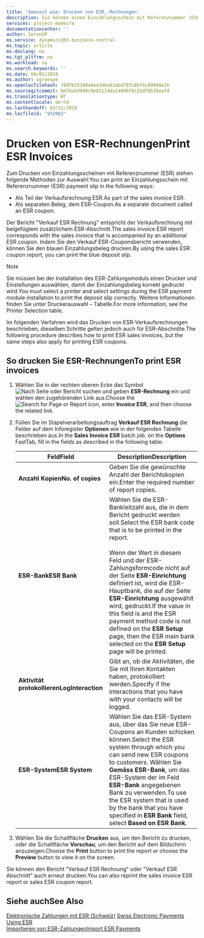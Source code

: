 ```yaml
---
title: 'Gewusst wie: Drucken von ESR.-Rechnungen'
description: Sie können einen Einzahlungsschein mit Referenznummer (ESR) auf mehrere Arten drucken.
services: project-madeira
documentationcenter: ''
author: SorenGP
ms.service: dynamics365-business-central
ms.topic: article
ms.devlang: na
ms.tgt_pltfrm: na
ms.workload: na
ms.search.keywords: ''
ms.date: 04/01/2019
ms.author: sgroespe
ms.openlocfilehash: 7897b15140e8ee3dbe63ab4707c8bfbc89008e2b
ms.sourcegitcommit: bd78a5d990c9e83174da1409076c22df8b35eafd
ms.translationtype: HT
ms.contentlocale: de-CH
ms.lasthandoff: 03/31/2019
ms.locfileid: "932002"
---
```

# <a name="print-esr-invoices"></a><span data-ttu-id="54162-103">Drucken von ESR-Rechnungen</span><span class="sxs-lookup"><span data-stu-id="54162-103">Print ESR Invoices</span></span>
<span data-ttu-id="54162-104">Zum Drucken von Einzahlungsscheinen mit Referenznummer (ESR) stehen folgende Methoden zur Auswahl:</span><span class="sxs-lookup"><span data-stu-id="54162-104">You can print an Einzahlungsschein mit Referenznummer (ESR) payment slip in the following ways:</span></span>  

- <span data-ttu-id="54162-105">Als Teil der Verkaufsrechnung ESR.</span><span class="sxs-lookup"><span data-stu-id="54162-105">As part of the sales invoice ESR.</span></span>  
- <span data-ttu-id="54162-106">Als separaten Beleg, dem ESR-Coupon.</span><span class="sxs-lookup"><span data-stu-id="54162-106">As a separate document called an ESR coupon.</span></span>  

<span data-ttu-id="54162-107">Der Bericht "Verkauf ESR Rechnung" entspricht der Verkaufsrechnung mit beigefügtem zusätzlichem ESR-Abschnitt.</span><span class="sxs-lookup"><span data-stu-id="54162-107">The sales invoice ESR report corresponds with the sales invoice that is accompanied by an additional ESR coupon.</span></span> <span data-ttu-id="54162-108">Indem Sie den Verkauf ESR-Couponsbericht verwenden, können Sie den blauen Einzahlungsbeleg drucken.</span><span class="sxs-lookup"><span data-stu-id="54162-108">By using the sales ESR coupon report, you can print the blue deposit slip.</span></span>  

> [!NOTE]  
>  <span data-ttu-id="54162-109">Sie müssen bei der Installation des ESR-Zahlungsmoduls einen Drucker und Einstellungen auswählen, damit der Einzahlungsbeleg korrekt gedruckt wird.</span><span class="sxs-lookup"><span data-stu-id="54162-109">You must select a printer and select settings during the ESR payment module installation to print the deposit slip correctly.</span></span> <span data-ttu-id="54162-110">Weitere Informationen finden Sie unter Druckerauswahl – Tabelle.</span><span class="sxs-lookup"><span data-stu-id="54162-110">For more information, see the Printer Selection table.</span></span>  

<span data-ttu-id="54162-111">Im folgenden Verfahren wird das Drucken von ESR-Verkaufsrechnungen beschrieben, dieselben Schritte gelten jedoch auch für ESR-Abschnitte.</span><span class="sxs-lookup"><span data-stu-id="54162-111">The following procedure describes how to print ESR sales invoices, but the same steps also apply for printing ESR coupons.</span></span>  

## <a name="to-print-esr-invoices"></a><span data-ttu-id="54162-112">So drucken Sie ESR-Rechnungen</span><span class="sxs-lookup"><span data-stu-id="54162-112">To print ESR invoices</span></span>  

1.  <span data-ttu-id="54162-113">Wählen Sie in der rechten oberen Ecke das Symbol ![Nach Seite oder Bericht suchen](../../media/ui-search/search_small.png "Nach Seite oder Bericht suchen") und geben **ESR-Rechnung** ein und wählen den zugehörenden Link aus.</span><span class="sxs-lookup"><span data-stu-id="54162-113">Choose the ![Search for Page or Report](../../media/ui-search/search_small.png "Search for Page or Report icon") icon, enter **Invoice ESR**, and then choose the related link.</span></span>  
2.  <span data-ttu-id="54162-114">Füllen Sie im Stapelverarbeitungsauftrag **Verkauf ESR Rechnung** die Felder auf dem Inforegister **Optionen** wie in der folgenden Tabelle beschrieben aus.</span><span class="sxs-lookup"><span data-stu-id="54162-114">In the **Sales Invoice ESR** batch job, on the **Options** FastTab, fill in the fields as described in the following table.</span></span>  

    |<span data-ttu-id="54162-115">Feld</span><span class="sxs-lookup"><span data-stu-id="54162-115">Field</span></span>|<span data-ttu-id="54162-116">Description</span><span class="sxs-lookup"><span data-stu-id="54162-116">Description</span></span>|  
    |---------------------------------|---------------------------------------|  
    |<span data-ttu-id="54162-117">**Anzahl Kopien**</span><span class="sxs-lookup"><span data-stu-id="54162-117">**No. of copies**</span></span>|<span data-ttu-id="54162-118">Geben Sie die gewünschte Anzahl der Berichtskopien ein.</span><span class="sxs-lookup"><span data-stu-id="54162-118">Enter the required number of report copies.</span></span>|  
    |<span data-ttu-id="54162-119">**ESR-Bank**</span><span class="sxs-lookup"><span data-stu-id="54162-119">**ESR Bank**</span></span>|<span data-ttu-id="54162-120">Wählen Sie die ESR-Bankleitzahl aus, die in dem Bericht gedruckt werden soll.</span><span class="sxs-lookup"><span data-stu-id="54162-120">Select the ESR bank code that is to be printed in the report.</span></span><br /><br /> <span data-ttu-id="54162-121">Wenn der Wert in diesem Feld <Blank> und der ESR-Zahlungsformcode nicht auf der Seite **ESR-Einrichtung** definiert ist, wird die ESR-Hauptbank, die auf der Seite **ESR-Einrichtung** ausgewählt wird, gedruckt.</span><span class="sxs-lookup"><span data-stu-id="54162-121">If the value in this field is <Blank> and the ESR payment method code is not defined on the **ESR Setup** page, then the ESR main bank selected on the **ESR Setup** page will be printed.</span></span>|  
    |<span data-ttu-id="54162-122">**Aktivität protokollieren**</span><span class="sxs-lookup"><span data-stu-id="54162-122">**LogInteraction**</span></span>|<span data-ttu-id="54162-123">Gibt an, ob die Aktivitäten, die Sie mit Ihren Kontakten haben, protokolliert werden.</span><span class="sxs-lookup"><span data-stu-id="54162-123">Specify if the interactions that you have with your contacts will be logged.</span></span>|  
    |<span data-ttu-id="54162-124">**ESR-System**</span><span class="sxs-lookup"><span data-stu-id="54162-124">**ESR System**</span></span>|<span data-ttu-id="54162-125">Wählen Sie das ESR-System aus, über das Sie neue ESR-Coupons an Kunden schicken können.</span><span class="sxs-lookup"><span data-stu-id="54162-125">Select the ESR system through which you can send new ESR coupons to customers.</span></span> <span data-ttu-id="54162-126">Wählen Sie **Gemäss ESR-Bank**, um das ESR-System der im Feld **ESR-Bank** angegebenen Bank zu verwenden.</span><span class="sxs-lookup"><span data-stu-id="54162-126">To use the ESR system that is used by the bank that you have specified in **ESR Bank** field, select **Based on ESR Bank**.</span></span>|  

3.  <span data-ttu-id="54162-127">Wählen Sie die Schaltfläche **Drucken** aus, um den Bericht zu drucken, oder die Schaltfläche **Vorschau**, um den Bericht auf dem Bildschirm anzuzeigen.</span><span class="sxs-lookup"><span data-stu-id="54162-127">Choose the **Print** button to print the report or choose the **Preview** button to view it on the screen.</span></span>  

<span data-ttu-id="54162-128">Sie können den Bericht "Verkauf ESR Rechnung" oder "Verkauf ESR Abschnitt" auch erneut drucken.</span><span class="sxs-lookup"><span data-stu-id="54162-128">You can also reprint the sales invoice ESR report or sales ESR coupon report.</span></span>  

## <a name="see-also"></a><span data-ttu-id="54162-129">Siehe auch</span><span class="sxs-lookup"><span data-stu-id="54162-129">See Also</span></span>  
 <span data-ttu-id="54162-130">[Elektronische Zahlungen mit ESR (Schweiz)](swiss-electronic-payments-using-esr.md) </span><span class="sxs-lookup"><span data-stu-id="54162-130">[Swiss Electronic Payments Using ESR](swiss-electronic-payments-using-esr.md) </span></span>  
 [<span data-ttu-id="54162-131">Importieren von ESR-Zahlungen</span><span class="sxs-lookup"><span data-stu-id="54162-131">Import ESR Payments</span></span>](how-to-import-esr-payments.md)
